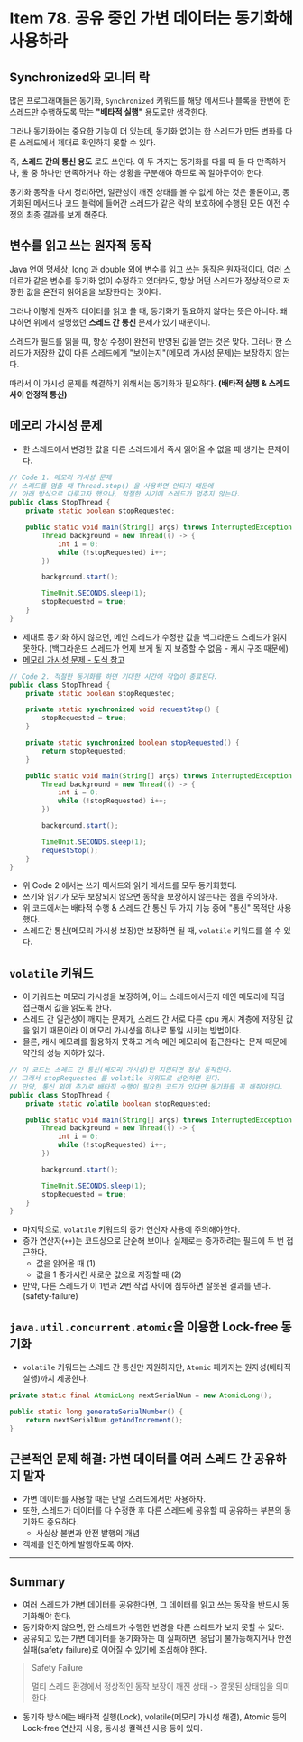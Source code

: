 # Item 78. 공유 중인 가변 데이터는 동기화해 사용하라
## Synchronized와 모니터 락
많은 프로그래머들은 동기화, `Synchronized` 키워드를 해당 메서드나 블록을 한번에 한 스레드만 수행하도록 막는 **"배타적 실행"** 용도로만 생각한다.


그러나 동기화에는 중요한 기능이 더 있는데, 동기화 없이는 한 스레드가 만든 변화를 다른 스레드에서 제대로 확인하지 못할 수 있다.


즉, **스레드 간의 통신 용도** 로도 쓰인다. 이 두 가지는 동기화를 다룰 때 둘 다 만족하거나, 둘 중 하나만 만족하거나 하는 상황을 구분해야 하므로 꼭 알아두어야 한다.


동기화 동작을 다시 정리하면, 일관성이 깨진 상태를 볼 수 없게 하는 것은 물론이고, 동기화된 메서드나 코드 블럭에 들어간 스레드가 같은 락의 보호하에 수행된 모든 이전 수정의 최종 결과를 보게 해준다.



## 변수를 읽고 쓰는 원자적 동작
Java 언어 명세상, long 과 double 외에 변수를 읽고 쓰는 동작은 원자적이다. 여러 스데르가 같은 변수를 동기화 없이 수정하고 있더라도, 항상 어떤 스레드가 정상적으로 저장한 값을 온전히 읽어옴을 보장한다는 것이다.


그러나 이렇게 원자적 데이터를 읽고 쓸 때, 동기화가 필요하지 않다는 뜻은 아니다. 왜냐하면 위에서 설명했던 **스레드 간 통신** 문제가 있기 때문이다.


스레드가 필드를 읽을 때, 항상 수정이 완전히 반영된 값을 얻는 것은 맞다. 그러나 한 스레드가 저장한 값이 다른 스레드에게 "보이는지"(메모리 가시성 문제)는 보장하지 않는다.


따라서 이 가시성 문제를 해결하기 위해서는 동기화가 필요하다. **(배타적 실행 & 스레드 사이 안정적 통신)**


## 메모리 가시성 문제
- 한 스레드에서 변경한 값을 다른 스레드에서 즉시 읽어올 수 없을 때 생기는 문제이다.


```java
// Code 1. 메모리 가시성 문제
// 스레드를 멈출 때 Thread.stop() 을 사용하면 안되기 때문에
// 아래 방식으로 다루고자 했으나, 적절한 시기에 스레드가 멈추지 않는다.
public class StopThread {
    private static boolean stopRequested;

    public static void main(String[] args) throws InterruptedException {
        Thread background = new Thread(() -> {
            int i = 0;
            while (!stopRequested) i++;
        })

        background.start();

        TimeUnit.SECONDS.sleep(1);
        stopRequested = true;
    }
}
```


- 제대로 동기화 하지 않으면, 메인 스레드가 수정한 값을 백그라운드 스레드가 읽지 못한다. (백그라운드 스레드가 언제 보게 될 지 보증할 수 없음 - 캐시 구조 때문에)
- [메모리 가시성 문제 - 도식 참고](https://github.com/Pearl-K/operating-system/blob/master/week4_concurrency/java_concurrent_package/Volatile_n_AQS.md)



```java
// Code 2. 적절한 동기화를 하면 기대한 시간에 작업이 종료된다.
public class StopThread {
    private static boolean stopRequested;

    private static synchronized void requestStop() {
        stopRequested = true;
    }

    private static synchronized boolean stopRequested() {
        return stopRequested;
    }

    public static void main(String[] args) throws InterruptedException {
        Thread background = new Thread(() -> {
            int i = 0;
            while (!stopRequested) i++;
        })

        background.start();

        TimeUnit.SECONDS.sleep(1);
        requestStop();
    }
}
```

- 위 Code 2 에서는 쓰기 메서드와 읽기 메서드를 모두 동기화했다.
- 쓰기와 읽기가 모두 보장되지 않으면 동작을 보장하지 않는다는 점을 주의하자.
- 위 코드에서는 배타적 수행 & 스레드 간 통신 두 가지 기능 중에 "통신" 목적만 사용했다.
- 스레드간 통신(메모리 가시성 보장)만 보장하면 될 때, `volatile` 키워드를 쓸 수 있다.


## `volatile` 키워드
- 이 키워드는 메모리 가시성을 보장하여, 어느 스레드에서든지 메인 메모리에 직접 접근해서 값을 읽도록 한다.
- 스레드 간 일관성이 깨지는 문제가, 스레드 간 서로 다른 cpu 캐시 계층에 저장된 값을 읽기 때문이라 이 메모리 가시성을 하나로 통일 시키는 방법이다.
- 물론, 캐시 메모리를 활용하지 못하고 계속 메인 메모리에 접근한다는 문제 때문에 약간의 성능 저하가 있다.


```java
// 이 코드는 스레드 간 통신(메모리 가시성)만 지원되면 정상 동작한다.
// 그래서 stopRequested 를 volatile 키워드로 선언하면 된다.
// 만약, 통신 외에 추가로 배타적 수행이 필요한 코드가 있다면 동기화를 꼭 해줘야한다.
public class StopThread {
    private static volatile boolean stopRequested;

    public static void main(String[] args) throws InterruptedException {
        Thread background = new Thread(() -> {
            int i = 0;
            while (!stopRequested) i++;
        })

        background.start();

        TimeUnit.SECONDS.sleep(1);
        stopRequested = true;
    }
}
```

- 마지막으로, `volatile` 키워드의 증가 연산자 사용에 주의해야한다.
- 증가 연산자(`++`)는 코드상으로 단순해 보이나, 실제로는 증가하려는 필드에 두 번 접근한다.
    - 값을 읽어올 때 (1)
    - 값을 1 증가시킨 새로운 값으로 저장할 때 (2)
- 만약, 다른 스레드가 이 1번과 2번 작업 사이에 침투하면 잘못된 결과를 낸다. (safety-failure)



## `java.util.concurrent.atomic`을 이용한 Lock-free 동기화
- `volatile` 키워드는 스레드 간 통신만 지원하지만, `Atomic` 패키지는 원자성(배타적 실행)까지 제공한다.


```java
private static final AtomicLong nextSerialNum = new AtomicLong();

public static long generateSerialNumber() {
    return nextSerialNum.getAndIncrement();
}
```



## 근본적인 문제 해결: 가변 데이터를 여러 스레드 간 공유하지 말자
- 가변 데이터를 사용할 때는 단일 스레드에서만 사용하자.
- 또한, 스레드가 데이터를 다 수정한 후 다른 스레드에 공유할 때 공유하는 부분의 동기화도 중요하다.
    - 사실상 불변과 안전 발행의 개념
- 객체를 안전하게 발행하도록 하자.



---
## Summary
- 여러 스레드가 가변 데이터를 공유한다면, 그 데이터를 읽고 쓰는 동작을 반드시 동기화해야 한다.
- 동기화하지 않으면, 한 스레드가 수행한 변경을 다른 스레드가 보지 못할 수 있다.
- 공유되고 있는 가변 데이터를 동기화하는 데 실패하면, 응답이 불가능해지거나 안전 실패(safety failure)로 이어질 수 있기에 조심해야 한다.


> Safety Failure
>
> 멀티 스레드 환경에서 정상적인 동작 보장이 깨진 상태 -> 잘못된 상태임을 의미한다.


- 동기화 방식에는 배타적 실행(Lock), volatile(메모리 가시성 해결), Atomic 등의 Lock-free 연산자 사용, 동시성 컬렉션 사용 등이 있다.